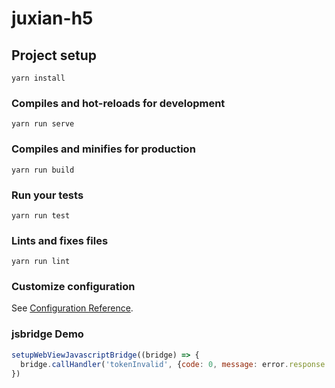 # juxian-h5

## Project setup
```
yarn install
```

### Compiles and hot-reloads for development
```
yarn run serve
```

### Compiles and minifies for production
```
yarn run build
```

### Run your tests
```
yarn run test
```

### Lints and fixes files
```
yarn run lint
```

### Customize configuration
See [Configuration Reference](https://cli.vuejs.org/config/).

### jsbridge Demo
```javascript
setupWebViewJavascriptBridge((bridge) => {
  bridge.callHandler('tokenInvalid', {code: 0, message: error.response.data})
})
```
